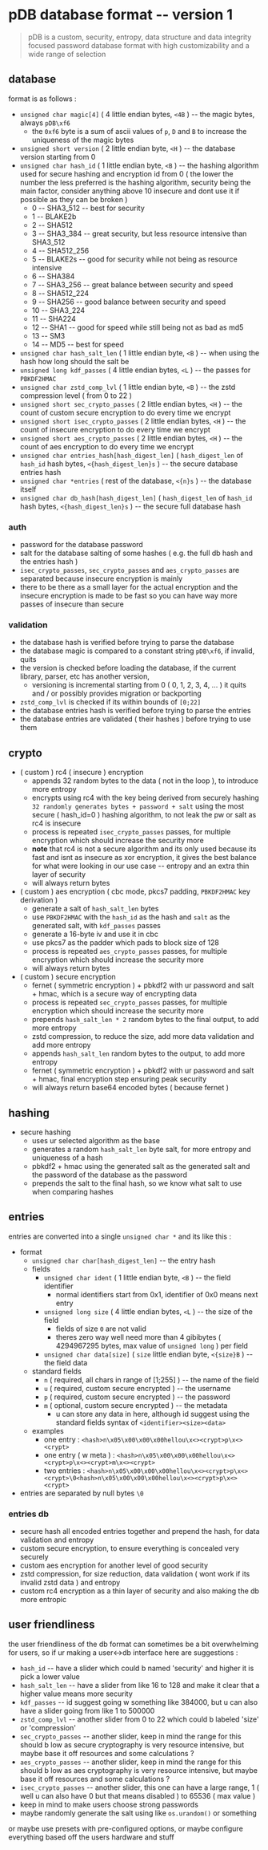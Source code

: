 # pDB database format -- version 1

> pDB is a custom, security, entropy, data structure and data integrity focused password database
> format with high customizability and a wide range of selection

## database

format is as follows :

-   `unsigned char magic[4]` ( 4 little endian bytes, `<4B` ) -- the magic bytes, always `pDB\xf6`
    -   the `0xf6` byte is a sum of ascii values of `p`, `D` and `B` to increase the uniqueness of the magic bytes
-   `unsigned short version` ( 2 little endian byte, `<H` ) -- the database version starting from 0
-   `unsigned char hash_id` ( 1 little endian byte, `<B` ) -- the hashing algorithm used for secure hashing and encryption id from 0
    ( the lower the number the less preferred is the hashing algorithm, security being the main factor, consider
    anything above 10 insecure and dont use it if possible as they can be broken )
    -   0 -- SHA3_512 -- best for security
    -   1 -- BLAKE2b
    -   2 -- SHA512
    -   3 -- SHA3_384 -- great security, but less resource intensive than SHA3_512
    -   4 -- SHA512_256
    -   5 -- BLAKE2s -- good for security while not being as resource intensive
    -   6 -- SHA384
    -   7 -- SHA3_256 -- great balance between security and speed
    -   8 -- SHA512_224
    -   9 -- SHA256 -- good balance between security and speed
    -   10 -- SHA3_224
    -   11 -- SHA224
    -   12 -- SHA1 -- good for speed while still being not as bad as md5
    -   13 -- SM3
    -   14 -- MD5 -- best for speed
-   `unsigned char hash_salt_len` ( 1 little endian byte, `<B` ) -- when using the hash how long should the salt be
-   `unsigned long kdf_passes` ( 4 little endian bytes, `<L` ) -- the passes for `PBKDF2HMAC`
-   `unsigned char zstd_comp_lvl` ( 1 little endian byte, `<B` ) -- the zstd compression level ( from 0 to 22 )
-   `unsigned short sec_crypto_passes` ( 2 little endian bytes, `<H` ) -- the count of custom secure encryption to do every time we encrypt
-   `unsigned short isec_crypto_passes` ( 2 little endian bytes, `<H` ) -- the count of insecure encryption to do every time we encrypt
-   `unsigned short aes_crypto_passes` ( 2 little endian bytes, `<H` ) -- the count of aes encryption to do every time we encrypt
-   `unsigned char entries_hash[hash_digest_len]` ( `hash_digest_len` of `hash_id` hash bytes, `<{hash_digest_len}s` ) -- the secure database entries hash
-   `unsigned char *entries` ( rest of the database, `<{n}s` ) -- the database itself
-   `unsigned char db_hash[hash_digest_len]` ( `hash_digest_len` of `hash_id` hash bytes, `<{hash_digest_len}s` ) -- the secure full database hash

### auth

-   password for the database password
-   salt for the database salting of some hashes ( e.g. the full db hash and the entries hash )
-   `isec_crypto_passes`, `sec_crypto_passes` and `aes_crypto_passes` are separated because insecure encryption is mainly
-   there to be there as a small layer for the actual encryption and the insecure encryption is made to be fast so you can
    have way more passes of insecure than secure

### validation

-   the database hash is verified before trying to parse the database
-   the database magic is compared to a constant string `pDB\xf6`, if invalid, quits
-   the version is checked before loading the database, if the current library, parser, etc has another version,
    -   versioning is incremental starting from 0 ( 0, 1, 2, 3, 4, ... )
        it quits and / or possibly provides migration or backporting
-   `zstd_comp_lvl` is checked if its within bounds of `[0;22]`
-   the database entries hash is verified before trying to parse the entries
-   the database entries are validated ( their hashes ) before trying to use them

## crypto

-   ( custom ) rc4 ( insecure ) encryption
    -   appends 32 random bytes to the data ( not in the loop ), to introduce more entropy
    -   encrypts using rc4 with the key being derived from securely hashing `32 randomly generates bytes + password + salt`
        using the most secure ( hash_id=0 ) hashing algorithm, to not leak the pw or salt as rc4 is insecure
    -   process is repeated `isec_crypto_passes` passes, for multiple encryption which should increase the security more
    -   **note** that rc4 is not a secure algorithm and its only used because its fast and isnt as insecure as xor encryption,
        it gives the best balance for what were looking in our use case -- entropy and an extra thin layer of security
    -   will always return bytes
-   ( custom ) aes encryption ( cbc mode, pkcs7 padding, `PBKDF2HMAC` key derivation )
    -   generate a salt of `hash_salt_len` bytes
    -   use `PBKDF2HMAC` with the `hash_id` as the hash and `salt` as the generated salt, with `kdf_passes` passes
    -   generate a 16-byte iv and use it in cbc
    -   use pkcs7 as the padder which pads to block size of 128
    -   process is repeated `aes_crypto_passes` passes, for multiple encryption which should increase the security more
    -   will always return bytes
-   ( custom ) secure encryption
    -   fernet ( symmetric encryption ) + pbkdf2 with ur password and salt + hmac, which is a secure way of encrypting data
    -   process is repeated `sec_crypto_passes` passes, for multiple encryption which should increase the security more
    -   prepends `hash_salt_len * 2` random bytes to the final output, to add more entropy
    -   zstd compression, to reduce the size, add more data validation and add more entropy
    -   appends `hash_salt_len` random bytes to the output, to add more entropy
    -   fernet ( symmetric encryption ) + pbkdf2 with ur password and salt + hmac, final encryption step ensuring peak security
    -   will always return base64 encoded bytes ( because fernet )

## hashing

-   secure hashing
    -   uses ur selected algorithm as the base
    -   generates a random `hash_salt_len` byte salt, for more entropy and uniqueness of a hash
    -   pbkdf2 + hmac using the generated salt as the generated salt and the password of the database as the password
    -   prepends the salt to the final hash, so we know what salt to use when comparing hashes

## entries

entries are converted into a single `unsigned char *` and its like this :

-   format
    -   `unsigned char char[hash_digest_len]` -- the entry hash
    -   fields
        -   `unsigned char ident` ( 1 little endian byte, `<B` ) -- the field identifier
            -   normal identifiers start from 0x1, identifier of 0x0 means next entry
        -   `unsigned long size` ( 4 little endian bytes, `<L` ) -- the size of the field
            -   fields of size `0` are not valid
            -   theres zero way well need more than 4 gibibytes ( 4294967295 bytes, max value of `unsigned long` ) per field
        -   `unsigned char data[size]` ( `size` little endian byte, `<{size}B` ) -- the field data
    -   standard fields
        -   `n` ( required, all chars in range of [1;255] ) -- the name of the field
        -   `u` ( required, custom secure encrypted ) -- the username
        -   `p` ( required, custom secure encrypted ) -- the password
        -   `m` ( optional, custom secure encrypted ) -- the metadata
            -   u can store any data in here, although id suggest using the standard fields syntax of `<identifier><size><data>`
    -   examples
        -   one entry : `<hash>n\x05\x00\x00\x00hellou\x<><crypt>p\x<><crypt>`
        -   one entry ( w meta ) :
            `<hash>n\x05\x00\x00\x00hellou\x<><crypt>p\x<><crypt>m\x<><crypt>`
        -   two entries :
            `<hash>n\x05\x00\x00\x00hellou\x<><crypt>p\x<><crypt>\0<hash>n\x05\x00\x00\x00hellou\x<><crypt>p\x<><crypt>`
-   entries are separated by null bytes `\0`

### entries db

-   secure hash all encoded entries together and prepend the hash, for data validation and entropy
-   custom secure encryption, to ensure everything is concealed very securely
-   custom aes encryption for another level of good security
-   zstd compression, for size reduction, data validation ( wont work if its invalid zstd data ) and entropy
-   custom rc4 encryption as a thin layer of security and also making the db more entropic

## user friendliness

the user friendliness of the db format can sometimes be a bit overwhelming for users,
so if ur making a user<->db interface here are suggestions :

-   `hash_id` -- have a slider which could b named 'security' and higher it is pick a lower value
-   `hash_salt_len` -- have a slider from like 16 to 128 and make it clear that a higher value means more security
-   `kdf_passes` -- id suggest going w something like 384000, but u can also have a slider going from like 1 to 500000
-   `zstd_comp_lvl` -- another slider from 0 to 22 which could b labeled 'size' or 'compression'
-   `sec_crypto_passes` -- another slider, keep in mind the range for this should b low as secure cryptography is very resource intensive,
    but maybe base it off resources and some calculations ?
-   `aes_crypto_passes` -- another slider, keep in mind the range for this should b low as aes cryptography is very resource intensive,
    but maybe base it off resources and some calculations ?
-   `isec_crypto_passes` -- another slider, this one can have a large range, 1 ( well u can also have 0 but that means disabled ) to 65536 ( max value )
-   keep in mind to make users choose strong passwords
-   maybe randomly generate the salt using like `os.urandom()` or something

or maybe use presets with pre-configured options, or maybe configure everything based
off the users hardware and stuff

